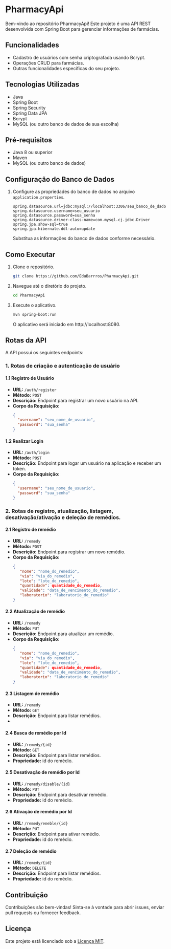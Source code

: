 # PharmacyApi

Bem-vindo ao repositório PharmacyApi! Este projeto é uma API REST desenvolvida com Spring Boot para gerenciar informações de farmácias.

## Funcionalidades

- Cadastro de usuários com senha criptografada usando Bcrypt.
- Operações CRUD para farmácias.
- Outras funcionalidades específicas do seu projeto.

## Tecnologias Utilizadas

- Java
- Spring Boot
- Spring Security
- Spring Data JPA
- Bcrypt
- MySQL (ou outro banco de dados de sua escolha)

## Pré-requisitos

- Java 8 ou superior
- Maven
- MySQL (ou outro banco de dados)

## Configuração do Banco de Dados

1. Configure as propriedades do banco de dados no arquivo `application.properties`.

   ```properties
   spring.datasource.url=jdbc:mysql://localhost:3306/seu_banco_de_dados
   spring.datasource.username=seu_usuario
   spring.datasource.password=sua_senha
   spring.datasource.driver-class-name=com.mysql.cj.jdbc.Driver
   spring.jpa.show-sql=true
   spring.jpa.hibernate.ddl-auto=update
   ```

   Substitua as informações do banco de dados conforme necessário.

## Como Executar

1. Clone o repositório.

   ```bash
   git clone https://github.com/EduBarrros/PharmacyApi.git
   ```

2. Navegue até o diretório do projeto.

   ```bash
   cd PharmacyApi
   ```

3. Execute o aplicativo.

   ```bash
   mvn spring-boot:run
   ```

   O aplicativo será iniciado em http://localhost:8080.

## Rotas da API

A API possui os seguintes endpoints:

### 1. Rotas de criação e autenticação de usuário

#### 1.1 Registro de Usuário

- **URL:** `/auth/register`
- **Método:** `POST`
- **Descrição:** Endpoint para registrar um novo usuário na API.
- **Corpo da Requisição:**
  ```json
  {
    "username": "seu_nome_de_usuario",
    "password": "sua_senha"
  }
  ```

#### 1.2 Realizar Login

- **URL:** `/auth/login`
- **Método:** `POST`
- **Descrição:** Endpoint para logar um usuário na aplicação e receber um token.
- **Corpo da Requisição:**
  ```json
  {
    "username": "seu_nome_de_usuario",
    "password": "sua_senha"
  }
  ```

### 2. Rotas de registro, atualização, listagem, desativação/ativação e deleção de remédios.

#### 2.1 Registro de remédio

- **URL:** `/remedy`
- **Método:** `POST`
- **Descrição:** Endpoint para registrar um novo remédio.
- **Corpo da Requisição:**
  ```json
  {
  	 "nome": "nome_do_remedio",
	 "via": "via_do_remedio",
	 "lote": "lote_do_remedio",
	 "quantidade": quantidade_do_remedio,
	 "validade": "data_de_vencimento_do_remedio",
	 "laboratorio": "laboratorio_do_remedio"
  }
  ```

#### 2.2 Atualização de remédio

- **URL:** `/remedy`
- **Método:** `PUT`
- **Descrição:** Endpoint para atualizar um remédio.
- **Corpo da Requisição:**
  ```json
  {
  	 "nome": "nome_do_remedio",
	 "via": "via_do_remedio",
	 "lote": "lote_do_remedio",
	 "quantidade": quantidade_do_remedio,
	 "validade": "data_de_vencimento_do_remedio",
	 "laboratorio": "laboratorio_do_remedio"
  }
  ```

#### 2.3 Listagem de remédio

- **URL:** `/remedy`
- **Método:** `GET`
- **Descrição:** Endpoint para listar remédios.
- 

#### 2.4 Busca de remédio por Id

- **URL:** `/remedy/{id}`
- **Método:** `GET`
- **Descrição:** Endpoint para listar remédios.
- **Propriedade:** id do remédio.

#### 2.5 Desativação de remédio por Id

- **URL:** `/remedy/disable/{id}`
- **Método:** `PUT`
- **Descrição:** Endpoint para desativar remédio.
- **Propriedade:** id do remédio.

#### 2.6 Ativação de remédio por Id

- **URL:** `/remedy/eneble/{id}`
- **Método:** `PUT`
- **Descrição:** Endpoint para ativar remédio.
- **Propriedade:** id do remédio.

#### 2.7 Deleção de remédio

- **URL:** `/remedy/{id}`
- **Método:** `DELETE`
- **Descrição:** Endpoint para listar remédios.
- **Propriedade:** id do remédio.

## Contribuição

Contribuições são bem-vindas! Sinta-se à vontade para abrir issues, enviar pull requests ou fornecer feedback.

## Licença

Este projeto está licenciado sob a [Licença MIT](LICENSE).
